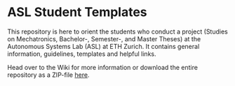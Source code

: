 ASL Student Templates
=====================

This repository is here to orient the students who conduct a project (Studies on Mechatronics, Bachelor-, Semester-, and Master Theses) at the Autonomous Systems Lab (ASL) at ETH Zurich. It contains general information, guidelines, templates and helpful links.

Head over to the Wiki for more information or download the entire repository as a ZIP-file [here](https://github.com/ethz-asl/asl-student-templates/archive/master.zip).